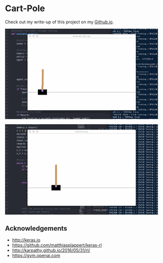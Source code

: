 # Cart-Pole

Check out my write-up of this project on my [Github.io](https://mgallow.github.io/Arcade/CartPole/).

![](cartpole500000.gif)

![](cartpole500000_overkill.gif)

## Acknowledgements

- <http://keras.io>
- <https://github.com/matthiasplappert/keras-rl>
- <http://karpathy.github.io/2016/05/31/rl/>
- <https://gym.openai.com>
